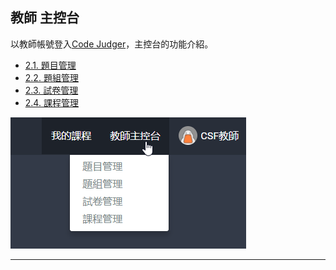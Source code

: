 ## 教師 主控台 ##

以教師帳號登入[Code Judger](http://www.codejudger.com)，主控台的功能介紹。

* [2.1. 題目管理](https://neochen2701.gitbooks.io/codejudger/content/part2/Console2-1.html)
* [2.2. 題組管理](https://neochen2701.gitbooks.io/codejudger/content/part2/Console2-2.html)
* [2.3. 試卷管理](https://neochen2701.gitbooks.io/codejudger/content/part2/Console2-3.html)
* [2.4. 課程管理](https://neochen2701.gitbooks.io/codejudger/content/part2/Console2-4.html)


![](/assets/cjmd02教師主控台-00-下拉選單.png)


---




